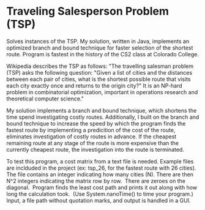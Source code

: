 # Traveling Salesperson Problem (TSP)

Solves instances of the TSP.  My solution, written in Java, implements an optimized branch and bound technique for faster selection of the shortest route. Program is fastest in the history of the CS2 class at Colorado College.

Wikipedia describes the TSP as follows:
"The travelling salesman problem (TSP) asks the following question: "Given a list of cities and the distances between each pair of cities, what is the shortest possible route that visits each city exactly once and returns to the origin city?" It is an NP-hard problem in combinatorial optimization, important in operations research and theoretical computer science."

My solution implements a branch and bound technique, which shortens the time spend investigating costly routes. Additionally, I built on the branch and bound technique to increase the speed by which the program finds the fastest route by implementing a predicition of the cost of the route, eliminates investigation of costly routes in advance. If the cheapest remaining route at any stage of the route is more expensive than the currently cheapest route, the investigation into the route is terminated. 

To test this program, a cost matrix from a text file is needed. Example files are inclduded in the project (ex: tsp_26, for the fastest route with 26 cities). The file contains an integer indicating how many cities (N). There are then N^2 integers indicating the matrix row by row.  There are zeroes on the diagonal.  Program finds the least cost path and prints it out along with how long the calculation took.  (Use System.nanoTime() to time your program.) Input, a file path without quotation marks, and output is handled in a GUI.
  
